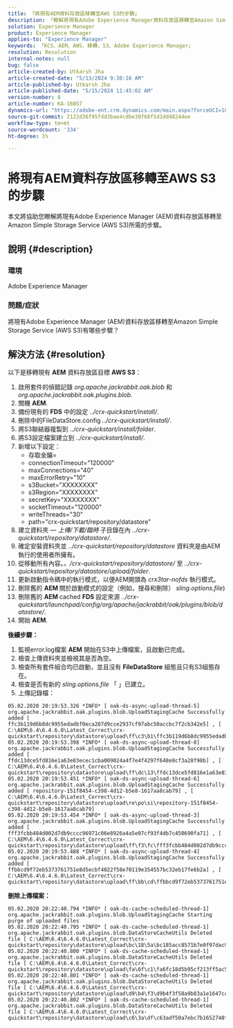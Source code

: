 ```yaml
---
title: 「將現有AEM資料存放區移轉至AWS S3的步驟」
description: 「瞭解將現有Adobe Experience Manager資料存放區移轉至Amazon Simple Storage Service (AWS S3)的步驟。」
solution: Experience Manager
product: Experience Manager
applies-to: "Experience Manager"
keywords: 「KCS、AEM、AWS、移轉、S3、Adobe Experience Manager」
resolution: Resolution
internal-notes: null
bug: false
article-created-by: Utkarsh Jha
article-created-date: "5/13/2024 9:30:16 AM"
article-published-by: Utkarsh Jha
article-published-date: "5/15/2024 11:45:02 AM"
version-number: 8
article-number: KA-16057
dynamics-url: "https://adobe-ent.crm.dynamics.com/main.aspx?forceUCI=1&pagetype=entityrecord&etn=knowledgearticle&id=4e85f866-0b11-ef11-9f8a-6045bd006704"
source-git-commit: 2122d36f95fdd3bae4cdbe30f68f5d1dd48244ee
workflow-type: tm+mt
source-wordcount: '334'
ht-degree: 1%

---
```


# 將現有AEM資料存放區移轉至AWS S3的步驟


本文將協助您瞭解將現有Adobe Experience Manager (AEM)資料存放區移轉至Amazon Simple Storage Service (AWS S3)所需的步驟。

## 說明 {#description}


### 環境

Adobe Experience Manager



### 問題/症狀

將現有Adobe Experience Manager (AEM)資料存放區移轉至Amazon Simple Storage Service (AWS S3)有哪些步驟？


## 解決方法 {#resolution}


以下是移轉現有 <b>AEM</b> 資料存放區目標 <b>AWS S3</b>：

1. 啟用套件的偵錯記錄 *org.apache.jackrabbit.oak.blob* 和 *org.apache.jackrabbit.oak.plugins.blob*.
2. 關機 <b>AEM</b>.
3. 備份現有的 <b>FDS</b> 中的設定 *../crx-quickstart/install/*.
4. 刪除中的FileDataStore.config *../crx-quickstart/install/*.
5. 將S3聯結器複製到 *../crx-quickstart/install/folder*.
6. 將S3設定檔案建立到 *../crx-quickstart/install/*.
7. 新增以下設定： 
   - 存取金鑰=
   - connectionTimeout=&quot;120000&quot;
   - maxConnections=&quot;40&quot;
   - maxErrorRetry=&quot;10&quot;
   - s3Bucket=&quot;XXXXXXXX&quot;
   - s3Region=&quot;XXXXXXXX&quot;
   - secretKey=&quot;XXXXXXXX&quot;
   - socketTimeout=&quot;120000&quot;
   - writeThreads=&quot;30&quot;
   - path=&quot;crx-quickstart/repository/datastore&quot;
8. 建立資料夾 —  *上傳/下載/臨時* 子目錄在內 *../crx-quickstart/repository/datastore/*.
9. 確定安裝資料夾並 *../crx-quickstart/repository/datastore* 資料夾是由AEM執行的使用者所擁有。
10. 從移動所有內容。*。/crx-quickstart/repository/datastore/* 至 *../crx-quickstart/repository/datastore/upload/folder*.
11. 更新啟動指令碼中的執行模式，以便AEM開頭為 *crx3tar-nofds* 執行模式。
12. 刪除舊的 <b>AEM </b>關於啟動模式的設定（例如，搜尋和刪除） *sling.options.file*)
13. 刪除舊的 <b>AEM </b>cached <b>FDS </b>設定來源 *../crx-quickstart/launchpad/config/org/apache/jackrabbit/oak/plugins/blob/datastore/*.
14. 開始 <b>AEM</b>.


<b>後續步驟：</b>

1. 監視error.log檔案 <b>AEM</b> 開始在S3中上傳檔案，且啟動已完成。
2. 檢查上傳資料夾並檢視其是否為空。
3. 檢查所有套件組合均已啟動，並且沒有 <b>FileDataStore</b> 組態且只有S3組態存在。
4. 檢查是否有新的 *sling.options.file* 「 」已建立。
5. 上傳記錄檔：





```
05.02.2020 20:19:53.326 *INFO* [ oak-ds-async-upload-thread-5]  org.apache.jackrabbit.oak.plugins.blob.UploadStagingCache Successfully added [ ffc3b119d6b8dc9955edadbf0eca207d9cce2937cf97abc50accbc7f2cb342e5] , [ C:\AEM\6.4\6.4.6.0\Latest_Correct\crx-quickstart\repository\datastore\upload\ff\c3\b1\ffc3b119d6b8dc9955edadbf0eca207d9cce2937cf97abc50accbc7f2cb342e5] 
05.02.2020 20:19:53.398 *INFO* [ oak-ds-async-upload-thread-8]  org.apache.jackrabbit.oak.plugins.blob.UploadStagingCache Successfully added [ ffdc13dce5fd816e1a63e83ecec1cba009024a4f7e4f4297f648e8cf3a28f98b] , [ C:\AEM\6.4\6.4.6.0\Latest_Correct\crx-quickstart\repository\datastore\upload\ff\dc\13\ffdc13dce5fd816e1a63e83ecec1cba009024a4f7e4f4297f648e8cf3a28f98b] 
05.02.2020 20:19:53.451 *INFO* [ oak-ds-async-upload-thread-6]  org.apache.jackrabbit.oak.plugins.blob.UploadStagingCache Successfully added [ repository-151f8454-c398-4d12-b5e8-1617aa8cab79] , [ C:\AEM\6.4\6.4.6.0\Latest_Correct\crx-quickstart\repository\datastore\upload\re\po\si\repository-151f8454-c398-4d12-b5e8-1617aa8cab79] 
05.02.2020 20:19:53.454 *INFO* [ oak-ds-async-upload-thread-3]  org.apache.jackrabbit.oak.plugins.blob.UploadStagingCache Successfully added [ fff3fcbb484d002d7db9cccc96971c06e8926a4a5e07cf93f4db7c450690fa71] , [ C:\AEM\6.4\6.4.6.0\Latest_Correct\crx-quickstart\repository\datastore\upload\ff\f3\fc\fff3fcbb484d002d7db9cccc96971c06e8926a4a5e07cf93f4db7c450690fa71] 
05.02.2020 20:19:53.488 *INFO* [ oak-ds-async-upload-thread-4]  org.apache.jackrabbit.oak.plugins.blob.UploadStagingCache Successfully added [ ffbbcd9f72eb5373761751e8d5ecbf4022f58e70119e354557bc32eb17fe6b2a] , [ C:\AEM\6.4\6.4.6.0\Latest_Correct\crx-quickstart\repository\datastore\upload\ff\bb\cd\ffbbcd9f72eb5373761751e8d5ecbf4022f58e70119e354557bc32eb17fe6b2a]
```


<b>刪除上傳檔案：</b>




```
05.02.2020 20:22:40.794 *INFO* [ oak-ds-cache-scheduled-thread-1]  org.apache.jackrabbit.oak.plugins.blob.UploadStagingCache Starting purge of uploaded files
05.02.2020 20:22:40.795 *INFO* [ oak-ds-cache-scheduled-thread-1]  org.apache.jackrabbit.oak.plugins.blob.DataStoreCacheUtils Deleted file [ C:\AEM\6.4\6.4.6.0\Latest_Correct\crx-quickstart\repository\datastore\upload\bc\18\5a\bc185acc8571b7e0f97dac92b0285fe248004909c3d8264e03cfb2a8101bada6] 
05.02.2020 20:22:40.800 *INFO* [ oak-ds-cache-scheduled-thread-1]  org.apache.jackrabbit.oak.plugins.blob.DataStoreCacheUtils Deleted file [ C:\AEM\6.4\6.4.6.0\Latest_Correct\crx-quickstart\repository\datastore\upload\fa\6f\c1\fa6fc18d5b95cf213ff5ac5d9eb0fed7c61310ac2c373ca2cbf187844bf39c24] 
05.02.2020 20:22:40.801 *INFO* [ oak-ds-cache-scheduled-thread-1]  org.apache.jackrabbit.oak.plugins.blob.DataStoreCacheUtils Deleted file [ C:\AEM\6.4\6.4.6.0\Latest_Correct\crx-quickstart\repository\datastore\upload\d9\b4\f3\d9b4f3f58a9b83a1e1647cc23b77d672836171afdccbbbd8726f480b741a4c2e] 
05.02.2020 20:22:40.802 *INFO* [ oak-ds-cache-scheduled-thread-1]  org.apache.jackrabbit.oak.plugins.blob.DataStoreCacheUtils Deleted file [ C:\AEM\6.4\6.4.6.0\Latest_Correct\crx-quickstart\repository\datastore\upload\c6\3a\df\c63adf50a7ebc7b1652740fb8be9b72f5b76d22477f0d411becab2f8eeceb70b]
```

